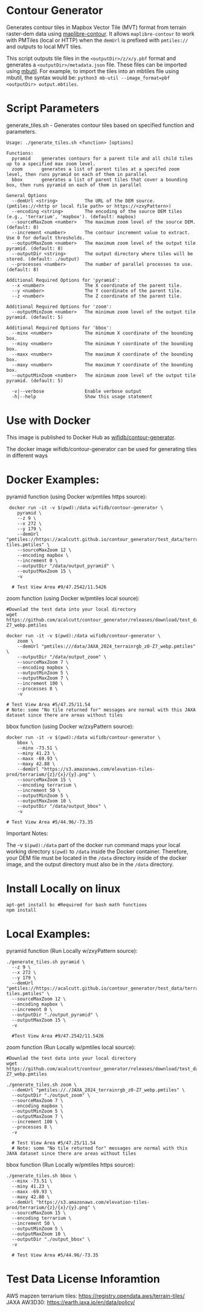 # Contour Generator

Generates contour tiles in Mapbox Vector Tile (MVT) format from terrain raster-dem data using [maplibre-contour](https://github.com/onthegomap/maplibre-contour). It allows `maplibre-contour` to work with PMTiles (local or HTTP) when the `demUrl` is prefixed with `pmtiles://` and outputs to local MVT tiles.

This script outputs tile files in the ```<outputDir>/z/x/y.pbf``` format and generates a ```<outputDir>/metadata.json``` file. These files can be imported using [mbutil](https://github.com/mapbox/mbutil). For example, to import the tiles into an mbtiles file using mbutil, the syntax would be: ```python3 mb-util --image_format=pbf <outputDir> output.mbtiles```.

# Script Parameters
generate_tiles.sh - Generates contour tiles based on specified function and parameters.
```
Usage: ./generate_tiles.sh <function> [options]

Functions:
  pyramid    generates contours for a parent tile and all child tiles up to a specified max zoom level.
  zoom       generates a list of parent tiles at a specifed zoom level, then runs pyramid on each of them in parallel
  bbox       generates a list of parent tiles that cover a bounding box, then runs pyramid on each of them in parallel

General Options
  --demUrl <string>          The URL of the DEM source. (pmtiles://<http or local file path> or https://<zxyPattern>)
  --encoding <string>        The encoding of the source DEM tiles (e.g., 'terrarium', 'mapbox'). (default: mapbox)
  --sourceMaxZoom <number>   The maximum zoom level of the source DEM. (default: 8)
  --increment <number>       The contour increment value to extract. Use 0 for default thresholds.
  --outputMaxZoom <number>   The maximum zoom level of the output tile pyramid. (default: 8)
  --outputDir <string>       The output directory where tiles will be stored. (default: ./output)
  --processes <number>       The number of parallel processes to use. (default: 8)

Additional Required Options for 'pyramid':
  --x <number>               The X coordinate of the parent tile.
  --y <number>               The Y coordinate of the parent tile.
  --z <number>               The Z coordinate of the parent tile.

Additional Required Options for 'zoom':
  --outputMinZoom <number>   The minimum zoom level of the output tile pyramid. (default: 5)

Additional Required Options for 'bbox':
  --minx <number>            The minimum X coordinate of the bounding box.
  --miny <number>            The minimum Y coordinate of the bounding box.
  --maxx <number>            The maximum X coordinate of the bounding box.
  --maxy <number>            The maximum Y coordinate of the bounding box.
  --outputMinZoom <number>   The minimum zoom level of the output tile pyramid. (default: 5)

  -v|--verbose               Enable verbose output
  -h|--help                  Show this usage statement
```

# Use with Docker
This image is published to Docker Hub as [wifidb/contour-generator](https://hub.docker.com/r/wifidb/contour-generator).

The docker image wifidb/contour-generator can be used for generating tiles in different ways

# Docker Examples:

pyramid function (using Docker w/pmtiles https source):
```
 docker run -it -v $(pwd):/data wifidb/contour-generator \
    pyramid \
    --z 9 \
    --x 272 \
    --y 179 \
    --demUrl "pmtiles://https://acalcutt.github.io/contour_generator/test_data/terrain-tiles.pmtiles" \
    --sourceMaxZoom 12 \
    --encoding mapbox \
    --increment 0 \
    --outputDir "/data/output_pyramid" \
    --outputMaxZoom 15 \
    -v
  
  # Test View Area #9/47.2542/11.5426
```

zoom function (using Docker w/pmtiles local source):
```
#Downlad the test data into your local directory
wget https://github.com/acalcutt/contour_generator/releases/download/test_data/JAXA_2024_terrainrgb_z0-Z7_webp.pmtiles

docker run -it -v $(pwd):/data wifidb/contour-generator \
    zoom \
    --demUrl "pmtiles:///data/JAXA_2024_terrainrgb_z0-Z7_webp.pmtiles" \
    --outputDir "/data/output_zoom" \
    --sourceMaxZoom 7 \
    --encoding mapbox \
    --outputMinZoom 5 \
    --outputMaxZoom 7 \
    --increment 100 \
    --processes 8 \
    -v
  
# Test View Area #5/47.25/11.54
# Note: some "No tile returned for" messages are normal with this JAXA dataset since there are areas without tiles
```

bbox function (using Docker w/zxyPattern source):
```
docker run -it -v $(pwd):/data wifidb/contour-generator \
    bbox \
    --minx -73.51 \
    --miny 41.23 \
    --maxx -69.93 \
    --maxy 42.88 \
    --demUrl "https://s3.amazonaws.com/elevation-tiles-prod/terrarium/{z}/{x}/{y}.png" \
    --sourceMaxZoom 15 \
    --encoding terrarium \
    --increment 50 \
    --outputMinZoom 5 \
    --outputMaxZoom 10 \
    --outputDir "/data/output_bbox" \
    -v

# Test View Area #5/44.96/-73.35
```

Important Notes:

The -v ```$(pwd):/data``` part of the docker run command maps your local working directory ```$(pwd)``` to ```/data``` inside the Docker container. Therefore, your DEM file must be located in the ```/data``` directory inside of the docker image, and the output directory must also be in the ```/data``` directory.

# Install Locally on linux
```
apt-get install bc #Required for bash math functions
npm install
```

# Local Examples:

pyramid function (Run Locally w/zxyPattern source):
```
./generate_tiles.sh pyramid \
  --z 9 \
  --x 272 \
  --y 179 \
  --demUrl "pmtiles://https://acalcutt.github.io/contour_generator/test_data/terrain-tiles.pmtiles" \
  --sourceMaxZoom 12 \
  --encoding mapbox \
  --increment 0 \
  --outputDir "./output_pyramid" \
  --outputMaxZoom 15 \
  -v

  #Test View Area #9/47.2542/11.5426
```

zoom function (Run Locally w/pmtiles local source):
```
#Downlad the test data into your local directory
wget https://github.com/acalcutt/contour_generator/releases/download/test_data/JAXA_2024_terrainrgb_z0-Z7_webp.pmtiles

./generate_tiles.sh zoom \
  --demUrl "pmtiles://./JAXA_2024_terrainrgb_z0-Z7_webp.pmtiles" \
  --outputDir "./output_zoom" \
  --sourceMaxZoom 7 \
  --encoding mapbox \
  --outputMinZoom 5 \
  --outputMaxZoom 7 \
  --increment 100 \
  --processes 8 \
  -v

  # Test View Area #5/47.25/11.54 
  # Note: some "No tile returned for" messages are normal with this JAXA dataset since there are areas without tiles
```

bbox function (Run Locally w/pmtiles https source):
```
./generate_tiles.sh bbox \
  --minx -73.51 \
  --miny 41.23 \
  --maxx -69.93 \
  --maxy 42.88 \
  --demUrl "https://s3.amazonaws.com/elevation-tiles-prod/terrarium/{z}/{x}/{y}.png" \
  --sourceMaxZoom 15 \
  --encoding terrarium \
  --increment 50 \
  --outputMinZoom 5 \
  --outputMaxZoom 10 \
  --outputDir "./output_bbox" \
  -v

  # Test View Area #5/44.96/-73.35
```

# Test Data License Inforamtion
AWS mapzen terrarium tiles: https://registry.opendata.aws/terrain-tiles/
JAXA AW3D30: https://earth.jaxa.jp/en/data/policy/ 